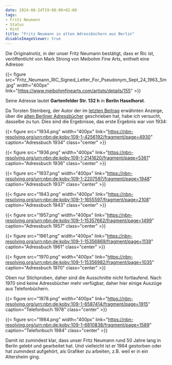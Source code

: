 ```yaml
---
date: 2024-08-24T19:08:00+02:00
tags:
- Fritz Neumann
- Status
- Hint
title: "Fritz Neumann in alten Adressbüchern aus Berlin"
disableImageViewer: true
---
```


Die Originalnotiz, in der unser Fritz Neumann bestätigt, dass er Ric ist, veröffentlicht von Mark Strong von Meibohm Fine Arts, enthielt eine Adresse:

{{< figure src="Fritz_Neumann_RIC_Signed_Letter_For_Pseudonym_Sept_24_1963_Sm.jpg" width="400px" link="https://www.meibohmfinearts.com/artists/details/155" >}}

Seine Adresse lautet **Gartenfelder Str. 132 h** in **Berlin Haselhorst**.

Da Torsten Steinberg, der Autor der im [letzten Beitrag](/de/post/fritz-neumann-watercolour-paintings/) erwähnten Anzeige, über die [alten Berliner Adressbücher](https://digital.zlb.de/viewer/berliner-adressbuecher/) geschrieben hat, habe ich versucht, dasselbe zu tun. Dies sind die Ergebnisse, das erste Ergebnis war von 1934:

{{< figure src="1934.png" width="400px" link="https://nbn-resolving.org/urn:nbn:de:kobv:109-1-4256192/fragment/page=4930" caption="Adressbuch 1934" class="center" >}}

{{< figure src="1936.png" width="400px" link="https://nbn-resolving.org/urn:nbn:de:kobv:109-1-2141620/fragment/page=5361" caption="Adressbuch 1936" class="center" >}}

{{< figure src="1937.png" width="400px" link="https://nbn-resolving.org/urn:nbn:de:kobv:109-1-2207597/fragment/page=1948" caption="Adressbuch 1937" class="center" >}}

{{< figure src="1943.png" width="400px" link="https://nbn-resolving.org/urn:nbn:de:kobv:109-1-1655597/fragment/page=2108" caption="Adressbuch 1943" class="center" >}}

{{< figure src="1957.png" width="400px" link="https://nbn-resolving.org/urn:nbn:de:kobv:109-1-15357662/fragment/page=1499" caption="Adressbuch 1957" class="center" >}}

{{< figure src="1961.png" width="400px" link="https://nbn-resolving.org/urn:nbn:de:kobv:109-1-15356869/fragment/page=1139" caption="Adressbuch 1961" class="center" >}}

{{< figure src="1970.png" width="400px" link="https://nbn-resolving.org/urn:nbn:de:kobv:109-1-15356982/fragment/page=1035" caption="Adressbuch 1970" class="center" >}}

Oben nur Stichproben, daher sind die Ausschnitte nicht fortlaufend. Nach 1970 sind keine Adressbücher mehr verfügbar, daher hier einige Auszüge aus Telefonbüchern.

{{< figure src="1978.png" width="400px" link="https://nbn-resolving.org/urn:nbn:de:kobv:109-1-6587414/fragment/page=1915" caption="Telefonbuch 1978" class="center" >}}

{{< figure src="1984.png" width="400px" link="https://nbn-resolving.org/urn:nbn:de:kobv:109-1-6810838/fragment/page=1589" caption="Telefonbuch 1984" class="center" >}}

Damit ist zumindest klar, dass unser Fritz Neumann rund 50 Jahre lang in Berlin gelebt und gearbeitet hat. Und vielleicht ist er 1984 gestorben oder hat zumindest aufgehört, als Grafiker zu arbeiten, z.B. weil er in ein Altersheim ging.
